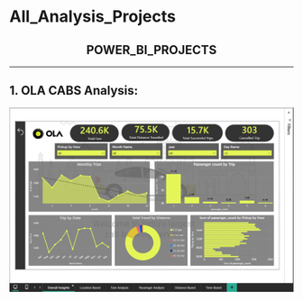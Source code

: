 # All_Analysis_Projects

<div align="center">
  <h2><strong>POWER_BI_PROJECTS</strong></h2>
</div>

---

**1. OLA CABS Analysis:**
----------------------

![Overall Insights](https://github.com/Atufa-Ifrah/All_Analysis_Projects/blob/main/Power-BI-Projects/1.Overall%20Insights.png)
